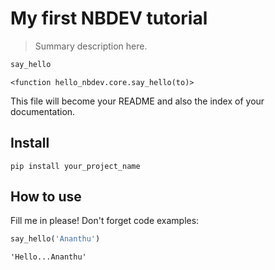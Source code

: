 
# My first NBDEV tutorial
> Summary description here.


```python
say_hello
```




    <function hello_nbdev.core.say_hello(to)>



This file will become your README and also the index of your documentation.

## Install

`pip install your_project_name`

## How to use

Fill me in please! Don't forget code examples:

```python
say_hello('Ananthu')
```




    'Hello...Ananthu'


